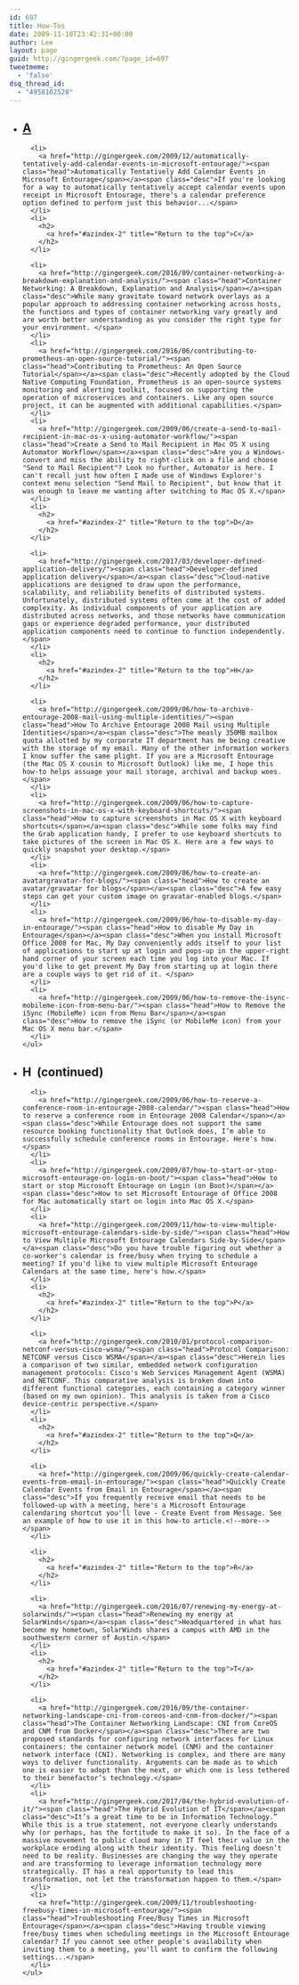 ```yaml
---
id: 697
title: How-Tos
date: 2009-11-18T23:42:31+00:00
author: Lee
layout: page
guid: http://gingergeek.com/?page_id=697
tweetmeme:
  - 'false'
dsq_thread_id:
  - "4958102528"
---
```

<!-- Index page generated using the WordPress AZIndex plugin version 0.8.1by English Mike (http://azindex.englishmike.net) -->

<div id="azindex-2">
  <div class="azindex">
    <ul>
      <li>
        <h2>
          <a href="#azindex-2" title="Return to the top">A</a>
        </h2>
      </li>
      
      <li>
        <a href="http://gingergeek.com/2009/12/automatically-tentatively-add-calendar-events-in-microsoft-entourage/"><span class="head">Automatically Tentatively Add Calendar Events in Microsoft Entourage</span></a><span class="desc">If you're looking for a way to automatically tentatively accept calendar events upon receipt in Microsoft Entourage, there's a calendar preference option defined to perform just this behavior...</span>
      </li>
      <li>
        <h2>
          <a href="#azindex-2" title="Return to the top">C</a>
        </h2>
      </li>
      
      <li>
        <a href="http://gingergeek.com/2016/09/container-networking-a-breakdown-explanation-and-analysis/"><span class="head">Container Networking: A Breakdown, Explanation and Analysis</span></a><span class="desc">While many gravitate toward network overlays as a popular approach to addressing container networking across hosts, the functions and types of container networking vary greatly and are worth better understanding as you consider the right type for your environment. </span>
      </li>
      <li>
        <a href="http://gingergeek.com/2016/06/contributing-to-prometheus-an-open-source-tutorial/"><span class="head">Contributing to Prometheus: An Open Source Tutorial</span></a><span class="desc">Recently adopted by the Cloud Native Computing Foundation, Prometheus is an open-source systems monitoring and alerting toolkit, focused on supporting the operation of microservices and containers. Like any open source project, it can be augmented with additional capabilities.</span>
      </li>
      <li>
        <a href="http://gingergeek.com/2009/06/create-a-send-to-mail-recipient-in-mac-os-x-using-automator-workflow/"><span class="head">Create a Send to Mail Recipient in Mac OS X using Automator Workflow</span></a><span class="desc">Are you a Windows-convert and miss the ability to right-click on a file and choose "Send to Mail Recipient"? Look no further, Automator is here. I can't recall just how often I made use of Windows Explorer's context menu selection "Send Mail to Recipient", but know that it was enough to leave me wanting after switching to Mac OS X.</span>
      </li>
      <li>
        <h2>
          <a href="#azindex-2" title="Return to the top">D</a>
        </h2>
      </li>
      
      <li>
        <a href="http://gingergeek.com/2017/03/developer-defined-application-delivery/"><span class="head">Developer-defined application delivery</span></a><span class="desc">Cloud-native applications are designed to draw upon the performance, scalability, and reliability benefits of distributed systems. Unfortunately, distributed systems often come at the cost of added complexity. As individual components of your application are distributed across networks, and those networks have communication gaps or experience degraded performance, your distributed application components need to continue to function independently.</span>
      </li>
      <li>
        <h2>
          <a href="#azindex-2" title="Return to the top">H</a>
        </h2>
      </li>
      
      <li>
        <a href="http://gingergeek.com/2009/06/how-to-archive-entourage-2008-mail-using-multiple-identities/"><span class="head">How To Archive Entourage 2008 Mail using Multiple Identities</span></a><span class="desc">The measly 350MB mailbox quota allotted by my corporate IT department has me being creative with the storage of my email. Many of the other information workers I know suffer the same plight. If you are a Microsoft Entourage (the Mac OS X cousin to Microsoft Outlook) like me, I hope this how-to helps assuage your mail storage, archival and backup woes.</span>
      </li>
      <li>
        <a href="http://gingergeek.com/2009/06/how-to-capture-screenshots-in-mac-os-x-with-keyboard-shortcuts/"><span class="head">How to capture screenshots in Mac OS X with keyboard shortcuts</span></a><span class="desc">While some folks may find the Grab application handy, I prefer to use keyboard shortcuts to take pictures of the screen in Mac OS X. Here are a few ways to quickly snapshot your desktop.</span>
      </li>
      <li>
        <a href="http://gingergeek.com/2009/06/how-to-create-an-avatargravatar-for-blogs/"><span class="head">How to create an avatar/gravatar for blogs</span></a><span class="desc">A few easy steps can get your custom image on gravatar-enabled blogs.</span>
      </li>
      <li>
        <a href="http://gingergeek.com/2009/06/how-to-disable-my-day-in-entourage/"><span class="head">How to disable My Day in Entourage</span></a><span class="desc">When you install Microsoft Office 2008 for Mac, My Day conveniently adds itself to your list of applications to start up at login and pops-up in the upper-right hand corner of your screen each time you log into your Mac. If you'd like to get prevent My Day from starting up at login there are a couple ways to get rid of it. </span>
      </li>
      <li>
        <a href="http://gingergeek.com/2009/06/how-to-remove-the-isync-mobileme-icon-from-menu-bar/"><span class="head">How to Remove the iSync (MobileMe) icon from Menu Bar</span></a><span class="desc">How to remove the iSync (or MobileMe icon) from your Mac OS X menu bar.</span>
      </li>
    </ul>
  </div>
  
  <div class="azindex">
    <ul>
      <li>
        <h2>
          H<span class="azcont">&nbsp;&nbsp;(continued)</span>
        </h2>
      </li>
      
      <li>
        <a href="http://gingergeek.com/2009/06/how-to-reserve-a-conference-room-in-entourage-2008-calendar/"><span class="head">How to reserve a conference room in Entourage 2008 Calendar</span></a><span class="desc">While Entourage does not support the same resource booking functionality that Outlook does, I’m able to successfully schedule conference rooms in Entourage. Here's how.</span>
      </li>
      <li>
        <a href="http://gingergeek.com/2009/07/how-to-start-or-stop-microsoft-entourage-on-login-on-boot/"><span class="head">How to start or stop Microsoft Entourage on Login (on Boot)</span></a><span class="desc">How to set Microsoft Entourage of Office 2008 for Mac automatically start on login into Mac OS X.</span>
      </li>
      <li>
        <a href="http://gingergeek.com/2009/11/how-to-view-multiple-microsoft-entourage-calendars-side-by-side/"><span class="head">How to View Multiple Microsoft Entourage Calendars Side-by-Side</span></a><span class="desc">Do you have trouble figuring out whether a co-worker's calendar is free/busy when trying to schedule a meeting? If you'd like to view multiple Microsoft Entourage Calendars at the same time, here's how.</span>
      </li>
      <li>
        <h2>
          <a href="#azindex-2" title="Return to the top">P</a>
        </h2>
      </li>
      
      <li>
        <a href="http://gingergeek.com/2010/01/protocol-comparison-netconf-versus-cisco-wsma/"><span class="head">Protocol Comparison: NETCONF versus Cisco WSMA</span></a><span class="desc">Herein lies a comparison of two similar, embedded network configuration management protocols: Cisco's Web Services Management Agent (WSMA) and NETCONF. This comparative analysis is broken down into different functional categories, each containing a category winner (based on my own opinion). This analysis is taken from a Cisco device-centric perspective.</span>
      </li>
      <li>
        <h2>
          <a href="#azindex-2" title="Return to the top">Q</a>
        </h2>
      </li>
      
      <li>
        <a href="http://gingergeek.com/2009/06/quickly-create-calendar-events-from-email-in-entourage/"><span class="head">Quickly Create Calendar Events from Email in Entourage</span></a><span class="desc">If you frequently receive email that needs to be followed-up with a meeting, here's a Microsoft Entourage calendaring shortcut you'll love - Create Event from Message. See an example of how to use it in this how-to article.<!--more--></span>
      </li>
      
      <li>
        <h2>
          <a href="#azindex-2" title="Return to the top">R</a>
        </h2>
      </li>
      
      <li>
        <a href="http://gingergeek.com/2016/07/renewing-my-energy-at-solarwinds/"><span class="head">Renewing my energy at SolarWinds</span></a><span class="desc">Headquartered in what has become my hometown, SolarWinds shares a campus with AMD in the southwestern corner of Austin.</span>
      </li>
      <li>
        <h2>
          <a href="#azindex-2" title="Return to the top">T</a>
        </h2>
      </li>
      
      <li>
        <a href="http://gingergeek.com/2016/09/the-container-networking-landscape-cni-from-coreos-and-cnm-from-docker/"><span class="head">The Container Networking Landscape: CNI from CoreOS and CNM from Docker</span></a><span class="desc">There are two proposed standards for configuring network interfaces for Linux containers: the container network model (CNM) and the container network interface (CNI). Networking is complex, and there are many ways to deliver functionality. Arguments can be made as to which one is easier to adopt than the next, or which one is less tethered to their benefactor’s technology.</span>
      </li>
      <li>
        <a href="http://gingergeek.com/2017/04/the-hybrid-evolution-of-it/"><span class="head">The Hybrid Evolution of IT</span></a><span class="desc">It’s a great time to be in Information Technology.” While this is a true statement, not everyone clearly understands why (or perhaps, has the fortitude to make it so). In the face of a massive movement to public cloud many in IT feel their value in the workplace eroding along with their identity. This feeling doesn’t need to be reality. Businesses are changing the way they operate and are transforming to leverage information technology more strategically. IT has a real opportunity to lead this transformation, not let the transformation happen to them.</span>
      </li>
      <li>
        <a href="http://gingergeek.com/2009/11/troubleshooting-freebusy-times-in-microsoft-entourage/"><span class="head">Troubleshooting Free/Busy Times in Microsoft Entourage</span></a><span class="desc">Having trouble viewing free/busy times when scheduling meetings in the Microsoft Entourage calendar? If you cannot see other people's availability when inviting them to a meeting, you'll want to confirm the following settings...</span>
      </li>
    </ul>
  </div>
  
  <div style="clear:both;">
  </div>
</div>